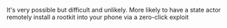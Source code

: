 It's very possible but difficult and unlikely. More likely to have a state actor remotely install a rootkit into your phone via a zero-click exploit
